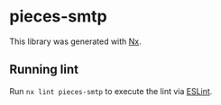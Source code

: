 # pieces-smtp

This library was generated with [Nx](https://nx.dev).

## Running lint

Run `nx lint pieces-smtp` to execute the lint via [ESLint](https://eslint.org/).
